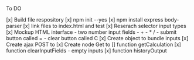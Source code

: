 To DO

[x] Build file respository
[x] npm init --yes
[x] npm install express body-parser
[x] link files to index.html and test
[x] Reserach selector input types
[x] Mockup HTML interface
    - two number input fields
    - + - * /
    - submit button called =
    - clear button called C
[x] Create object to bundle inputs
[x] Create ajax POST to 
[x] Create node Get to
[] function getCalculation
[x] function clearInputFields
    - empty inputs
[x] function historyOutput

